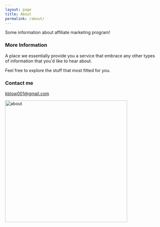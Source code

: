 ```yaml
---
layout: page
title: About
permalink: /about/
---
```


Some information about affiliate marketing program!

### More Information

A place we essentially provide you a service that embrace any other types of information that you'd like to hear about.

Feel free to explore the stuff that most fitted for you.

### Contact me

[kblow001@gmail.com](mailto:kblow001@gmail.com)

<img src="{{ site.baseurl }}/images/post.jpg" alt="about " style="width: 400px;"/>
